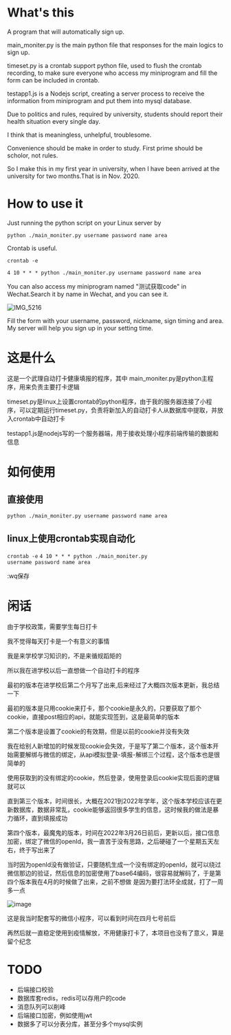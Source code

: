 # What's this
A program that will automatically sign up.

main_moniter.py is the main python file that responses for the main logics to sign up.

timeset.py is a crontab support python file, used to flush the crontab recording, to make sure everyone who access my miniprogram and fill the form can be included in crontab.

testapp1.js is a Nodejs script, creating a server process to receive the information from miniprogram and put them into mysql database.

Due to politics and rules, required by university, students should report their health situation every single day.

I think that is meaningless, unhelpful, troublesome.

Convenience should be make in order to study. First prime should be scholor, not rules.

So I make this in my first year in university, when I have been arrived at the university for two months.That is in Nov. 2020.

# How to use it

Just running the python script on your Linux server by 

<code>python ./main_moniter.py username password name area </code>

Crontab is useful.

<code>crontab -e</code>

<code>4 10 * * * python ./main_moniter.py username password name area </code>

You can also access my miniprogram named "测试获取code" in Wechat.Search it by name in Wechat, and you can see it.

![IMG_5216](https://user-images.githubusercontent.com/77989499/224929404-d1fe2716-c884-45de-9c9a-792dee1c6771.PNG)

Fill the form with your username, password, nickname, sign timing and area. My server will help you sign up in your setting time.

# 这是什么
这是一个武理自动打卡健康填报的程序，其中
main_moniter.py是python主程序，用来负责主要打卡逻辑

timeset.py是linux上设置crontab的python程序，由于我的服务器连接了小程序，可以定期运行timeset.py，负责将新加入的自动打卡人从数据库中提取，并放入crontab中自动打卡

testapp1.js是nodejs写的一个服务器端，用于接收处理小程序前端传输的数据和信息
# 如何使用
## 直接使用
<code>python ./main_moniter.py username password name area </code>

## linux上使用crontab实现自动化
<code>crontab -e</code>
<code>4 10 * * * python ./main_moniter.py username password name area </code>

:wq保存

# 闲话
由于学校政策，需要学生每日打卡

我不觉得每天打卡是一个有意义的事情

我是来学校学习知识的，不是来循规蹈矩的

所以我在进学校以后一直想做一个自动打卡的程序

最初的版本在进学校后第二个月写了出来,后来经过了大概四次版本更新，我总结一下

最初的版本是只用cookie来打卡，那个cookie是永久的，只要获取了那个cookie，直接post相应的api，就能实现签到，这是最简单的版本

第二个版本是设置了cookie的有效期，但是以前的cookie并没有失效

我在给别人新增加的时候发现cookie会失效，于是写了第二个版本，这个版本开始需要解绑与微信的绑定，从api模拟登录-填报-解绑三个过程，这个版本也是很简单的

使用获取到的没有绑定的cookie，然后登录，使用登录后cookie实现后面的逻辑就可以

直到第三个版本，时间很长，大概在2021到2022年学年，这个版本学校应该在更新数据库，数据非常乱，cookie能够返回很多学生的信息，这时候我的做法是暴力循环，直到填报成功

第四个版本，最魔鬼的版本，时间在2022年3月26日前后，更新以后，接口信息加密，绑定了微信的openId，我一直苦于没有思路，之后硬碰了一个星期五天左右，终于写出来了

当时因为openId没有做验证，只要随机生成一个没有绑定的openId，就可以绕过微信那边的验证，然后信息的加密使用了base64编码，很容易就解码了，于是第四个版本我在4月的时候做了出来，之前不想做
是因为要打法环全成就，打了一周多一点

![image](https://user-images.githubusercontent.com/77989499/224934550-516e1e56-bd19-47ae-868f-e7acc603975d.png)

这是我当时配套写的微信小程序，可以看到时间在四月七号前后 

再然后就一直稳定使用到疫情解放，不用健康打卡了，本项目也没有了意义，算是留个纪念


# TODO
- 后端接口校验
- 数据库套redis，redis可以存用户的code
- 消息队列可以削峰
- 后端接口加密，例如使用jwt
- 数据多了可以分表分库，甚至分多个mysql实例
